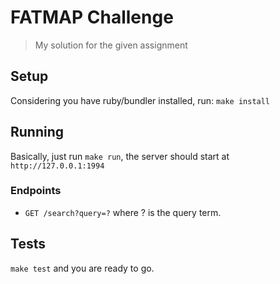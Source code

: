 # FATMAP Challenge
> My solution for the given assignment

## Setup

Considering you have ruby/bundler installed, run: `make install`

## Running

Basically, just run `make run`, the server should start at `http://127.0.0.1:1994`

### Endpoints

* `GET /search?query=?` where ? is the query term.

## Tests

`make test` and you are ready to go.
